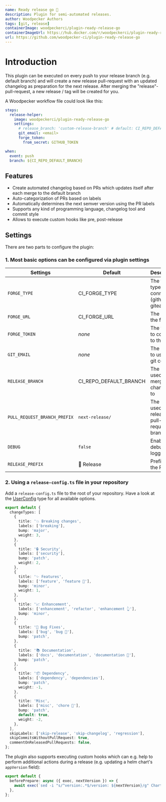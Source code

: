 ```yaml
---
name: Ready release go 🚀
description: Plugin for semi-automated releases.
author: Woodpecker Authors
tags: [git, release]
containerImage: woodpeckerci/plugin-ready-release-go
containerImageUrl: https://hub.docker.com/r/woodpeckerci/plugin-ready-release-go
url: https://github.com/woodpecker-ci/plugin-ready-release-go
---
```


# Introduction

This plugin can be executed on every push to your release branch (e.g. default branch) and will create a new release pull-request with an updated changelog
as preparation for the next release.
After merging the "release"-pull-request, a new release / tag will be created for you.

A Woodpecker workflow file could look like this:

```yaml
steps:
  release-helper:
    image: woodpeckerci/plugin-ready-release-go
    settings:
      # release_branch: 'custom-release-branch' # default: CI_REPO_DEFAULT_BRANCH
      git_email: <email>
      forge_token:
        from_secret: GITHUB_TOKEN

when:
  event: push
  branch: ${CI_REPO_DEFAULT_BRANCH}
```

## Features

- Create automated changelog based on PRs which updates itself after each merge to the default branch
- Auto-categorization of PRs based on labels
- Automatically determines the next semver version using the PR labels
- Supports any kind of programming language, changelog tool and commit style
- Allows to execute custom hooks like pre, post-release

## Settings

There are two parts to configure the plugin:

### 1. Most basic options can be configured via plugin settings

| Settings                     | Default                | Description                                       |
| ---------------------------- | ---------------------- | ------------------------------------------------- |
| `FORGE_TYPE`                 | CI_FORGE_TYPE          | The forge type we connect to (github, gitea, ...) |
| `FORGE_URL`                  | CI_FORGE_URL           | The url of the forge                              |
| `FORGE_TOKEN`                | _none_                 | The token to connect to the forge                 |
| `GIT_EMAIL`                  | _none_                 | The email to use for git commits                  |
| `RELEASE_BRANCH`             | CI_REPO_DEFAULT_BRANCH | The branch used to merge the changelog to         |
| `PULL_REQUEST_BRANCH_PREFIX` | `next-release/`        | The prefix used for release pull-request branches |
| `DEBUG`                      | `false`                | Enable debug logging                              |
| `RELEASE_PREFIX`             | 🎉 Release             | Prefix of the PR title                            |

### 2. Using a `release-config.ts` file in your repository

Add a `release-config.ts` file to the root of your repository. Have a look at the [UserConfig](https://github.com/woodpecker-ci/plugin-ready-release-go/blob/main/src/utils/types.ts) type for all available options.

```ts
export default {
  changeTypes: [
    {
      title: '💥 Breaking changes',
      labels: ['breaking'],
      bump: 'major',
      weight: 3,
    },
    {
      title: '🔒 Security',
      labels: ['security'],
      bump: 'patch',
      weight: 2,
    },
    {
      title: '✨ Features',
      labels: ['feature', 'feature 🚀️'],
      bump: 'minor',
      weight: 1,
    },
    {
      title: '📈 Enhancement',
      labels: ['enhancement', 'refactor', 'enhancement 👆️'],
      bump: 'minor',
    },
    {
      title: '🐛 Bug Fixes',
      labels: ['bug', 'bug 🐛️'],
      bump: 'patch',
    },
    {
      title: '📚 Documentation',
      labels: ['docs', 'documentation', 'documentation 📖️'],
      bump: 'patch',
    },
    {
      title: '📦️ Dependency',
      labels: ['dependency', 'dependencies'],
      bump: 'patch',
      weight: -1,
    },
    {
      title: 'Misc',
      labels: ['misc', 'chore 🧰'],
      bump: 'patch',
      default: true,
      weight: -2,
    },
  ],
  skipLabels: ['skip-release', 'skip-changelog', 'regression'],
  skipCommitsWithoutPullRequest: true,
  commentOnReleasedPullRequests: false,
};
```

The plugin also supports executing custom hooks which can e.g. help to perform additional actions during a release (e.g. updating a helm chart's `appVersion` field):

```ts
export default {
  beforePrepare: async ({ exec, nextVersion }) => {
    await exec(`sed -i "s/^version:.*$/version: ${nextVersion}/g" Chart.yaml`);
  },
};
```
